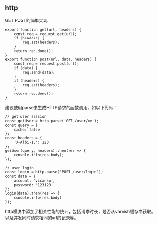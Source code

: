 ## http

GET POST的简单实现

```
export function get(url, headers) {
	const req = request.get(url);
	if (headers) {
		req.set(headers);
	}
	return req.done();
}
export function post(url, data, headers) {
	const req = request.post(url);
	if (data) {
		req.send(data);
	}
	if (headers) {
		req.set(headers);
	}
	return req.done();
}
```

建议使用parse来生成HTTP请求的函数调用，如以下代码：

```
// get user session
const getUser = http.parse('GET /user/me');
const query = {
	cache: false
};
const headers = {
	'X-Albi-ID': 123
};
getUser(query, headers).then(res => {
	console.info(res.body);
});
```

```
// user login
const login = http.parse('POST /user/login');
const data = {
	account: 'vicanso',
	password: '123123'
};
login(data).then(res => {
	console.info(res.body)
});
```




http模块中添加了相关性能的统计，包括请求时长，是否从varnish缓存中获取。以及并发同时请求相同的url的记录等。